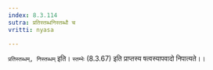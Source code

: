 ```yaml
---
index: 8.3.114
sutra: प्रतिस्तब्धनिस्तब्धौ च
vritti: nyasa

---
```

`प्रतिस्तब्धम्, निस्तब्धम्` इति। `स्तम्भेः` (8.3.67) इति प्राप्तस्य षत्वस्यापवादो निपात्यते।।